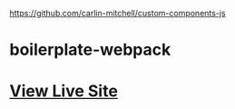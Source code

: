 https://github.com/carlin-mitchell/custom-components-js

# boilerplate-webpack

# [View Live Site](https://)
